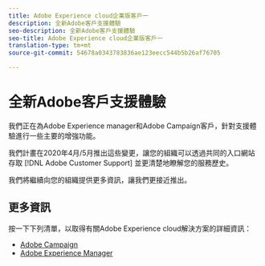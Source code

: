 ```yaml
---
title: Adobe Experience cloud企業版客戶一
description: 全新Adobe客戶支援體驗
seo-description: 全新Adobe客戶支援體驗
seo-title: Adobe Experience cloud企業版客戶一
translation-type: tm+mt
source-git-commit: 54678a0343783836ae123eecc544b5b26af76705

---
```



# 全新Adobe客戶支援體驗

我們正在為Adobe Experience manager和Adobe Campaign客戶，針對支援體驗進行一些主要的增強功能。

我們計畫在2020年4月/5月推出這些變更，讓您的組織可以透過共同的入口網站存取 [!DNL Adobe Customer Support] 並更清楚地瞭解您的服務歷史。

我們將繼續向您的組織提供更多資訊，讓我們更接近推出。

## 更多資訊

按一下下列清單，以取得有關Adobe Experience cloud解決方案的詳細資訊：

* [Adobe Campaign](campaign-list.md)
* [Adobe Experience Manager](aem-list.md)
